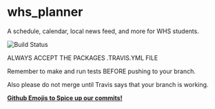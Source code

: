 # whs_planner
A schedule, calendar, local news feed, and more for WHS students.

![Build Status](https://travis-ci.org/s0urc3d3v3l0pm3nt/whs_planner.svg?branch=Packages)

ALWAYS ACCEPT THE PACKAGES .TRAVIS.YML FILE

Remember to make and run tests BEFORE pushing to your branch.

Also please do not merge until Travis says that your branch is working.

[**Github Emojis to Spice up our commits!**](http://www.webpagefx.com/tools/emoji-cheat-sheet/)
